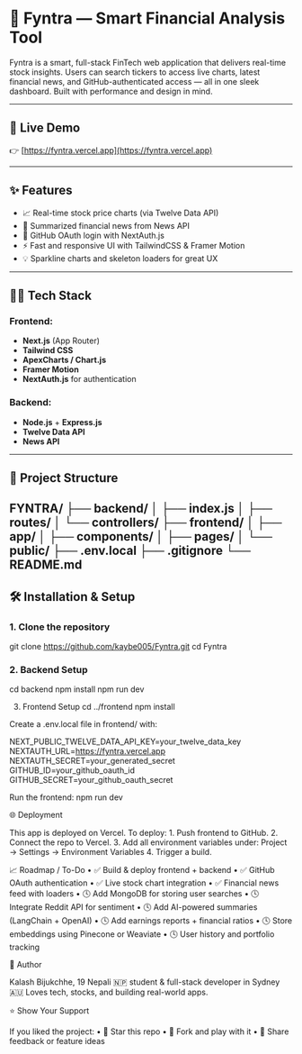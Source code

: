 # 🧠 Fyntra — Smart Financial Analysis Tool

Fyntra is a smart, full-stack FinTech web application that delivers real-time stock insights. Users can search tickers to access live charts, latest financial news, and GitHub-authenticated access — all in one sleek dashboard. Built with performance and design in mind.

---

## 🚀 Live Demo

👉 [https://fyntra.vercel.app](https://fyntra.vercel.app)

---


## ✨ Features

- 📈 Real-time stock price charts (via Twelve Data API)
- 📰 Summarized financial news from News API
- 🔐 GitHub OAuth login with NextAuth.js
- ⚡ Fast and responsive UI with TailwindCSS & Framer Motion
- 💡 Sparkline charts and skeleton loaders for great UX

---

## 🧑‍💻 Tech Stack

### Frontend:
- **Next.js** (App Router)
- **Tailwind CSS**
- **ApexCharts / Chart.js**
- **Framer Motion**
- **NextAuth.js** for authentication

### Backend:
- **Node.js** + **Express.js**
- **Twelve Data API**
- **News API**

---

## 📂 Project Structure
FYNTRA/
├── backend/
│   ├── index.js
│   ├── routes/
│   └── controllers/
├── frontend/
│   ├── app/
│   ├── components/
│   ├── pages/
│   └── public/
├── .env.local
├── .gitignore
└── README.md
---

## 🛠️ Installation & Setup

### 1. Clone the repository

git clone https://github.com/kaybe005/Fyntra.git
cd Fyntra

### 2. Backend Setup
cd backend
npm install
npm run dev



3. Frontend Setup
cd ../frontend
npm install


Create a .env.local file in frontend/ with:

NEXT_PUBLIC_TWELVE_DATA_API_KEY=your_twelve_data_key
NEXTAUTH_URL=https://fyntra.vercel.app
NEXTAUTH_SECRET=your_generated_secret
GITHUB_ID=your_github_oauth_id
GITHUB_SECRET=your_github_oauth_secret

Run the frontend:
npm run dev



🌐 Deployment

This app is deployed on Vercel. To deploy:
	1.	Push frontend to GitHub.
	2.	Connect the repo to Vercel.
	3.	Add all environment variables under:
Project → Settings → Environment Variables
	4.	Trigger a build.




 📈 Roadmap / To-Do
	•	✅ Build & deploy frontend + backend
	•	✅ GitHub OAuth authentication
	•	✅ Live stock chart integration
	•	✅ Financial news feed with loaders
	•	🕓 Add MongoDB for storing user searches
	•	🕓 Integrate Reddit API for sentiment
	•	🕓 Add AI-powered summaries (LangChain + OpenAI)
	•	🕓 Add earnings reports + financial ratios
	•	🕓 Store embeddings using Pinecone or Weaviate
	•	🕓 User history and portfolio tracking


 🧑 Author

Kalash Bijukchhe, 19
Nepali 🇳🇵 student & full-stack developer in Sydney 🇦🇺
Loves tech, stocks, and building real-world apps.

⭐️ Show Your Support

If you liked the project:
	•	🌟 Star this repo
	•	🍴 Fork and play with it
	•	🧵 Share feedback or feature ideas



